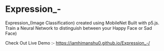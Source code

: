 # Expression_-
Expression_(Image Classification) created using MobileNet Built with p5.js.  Train a Neural Network to distinguish between your Happy Face or Sad Face)

Check Out Live Demo :- https://iamhimanshu0.github.io/Expression_-/
